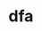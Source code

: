 <!--
 * @Author: chan-max jackieontheway666@gmail.com
 * @Date: 2025-05-24 06:59:07
 * @LastEditors: chan-max jackieontheway666@gmail.com
 * @LastEditTime: 2025-05-24 06:59:51
 * @FilePath: /design-server/src/crawler/readme.md
 * @Description: 这是默认设置,请设置`customMade`, 打开koroFileHeader查看配置 进行设置: https://github.com/OBKoro1/koro1FileHeader/wiki/%E9%85%8D%E7%BD%AE
-->
# dfa